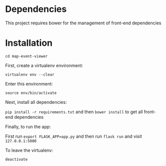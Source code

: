 # Dependencies
This project requires bower for the management of front-end dependencies

# Installation

`cd map-event-viewer`

First, create a virtualenv environment:

`virtualenv env --clear`

Enter this environment:

`source env/bin/activate`

Next, install all dependencies:

`pip install -r requirements.txt` and then
`bower install` to get all front-end dependencies

Finally, to run the app:

First run `export FLASK_APP=app.py` and then run `flask run` and visit `127.0.0.1:5000`

To leave the virtualenv:

`deactivate`
